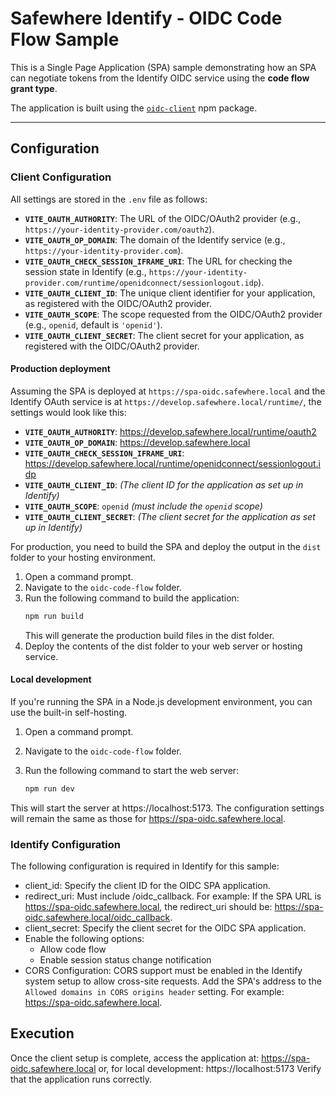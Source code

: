 # Safewhere Identify - OIDC Code Flow Sample

This is a Single Page Application (SPA) sample demonstrating how an SPA can negotiate tokens from the Identify OIDC service using the **code flow grant type**.  

The application is built using the [`oidc-client`](https://www.npmjs.com/package/oidc-client) npm package.  

---

## Configuration  

### Client Configuration  

All settings are stored in the `.env` file as follows:

- **`VITE_OAUTH_AUTHORITY`**: The URL of the OIDC/OAuth2 provider (e.g., `https://your-identity-provider.com/oauth2`).
- **`VITE_OAUTH_OP_DOMAIN`**: The domain of the Identify service (e.g., `https://your-identity-provider.com`).
- **`VITE_OAUTH_CHECK_SESSION_IFRAME_URI`**: The URL for checking the session state in Identify (e.g., `https://your-identity-provider.com/runtime/openidconnect/sessionlogout.idp`).
- **`VITE_OAUTH_CLIENT_ID`**: The unique client identifier for your application, as registered with the OIDC/OAuth2 provider.
- **`VITE_OAUTH_SCOPE`**: The scope requested from the OIDC/OAuth2 provider (e.g., `openid`, default is `'openid'`).
- **`VITE_OAUTH_CLIENT_SECRET`**: The client secret for your application, as registered with the OIDC/OAuth2 provider.

#### Production deployment 

Assuming the SPA is deployed at `https://spa-oidc.safewhere.local` and the Identify OAuth service is at `https://develop.safewhere.local/runtime/`, the settings would look like this:  

- **`VITE_OAUTH_AUTHORITY`**: https://develop.safewhere.local/runtime/oauth2 
- **`VITE_OAUTH_OP_DOMAIN`**: https://develop.safewhere.local  
- **`VITE_OAUTH_CHECK_SESSION_IFRAME_URI`**: https://develop.safewhere.local/runtime/openidconnect/sessionlogout.idp  
- **`VITE_OAUTH_CLIENT_ID`**: *(The client ID for the application as set up in Identify)*  
- **`VITE_OAUTH_SCOPE`**: `openid` *(must include the `openid` scope)*  
- **`VITE_OAUTH_CLIENT_SECRET`**: *(The client secret for the application as set up in Identify)*  

For production, you need to build the SPA and deploy the output in the `dist` folder to your hosting environment.  

1. Open a command prompt.  
2. Navigate to the `oidc-code-flow` folder.  
3. Run the following command to build the application:
    ```bash
    npm run build
    ```
    This will generate the production build files in the dist folder.
4. Deploy the contents of the dist folder to your web server or hosting service.

#### Local development  

If you're running the SPA in a Node.js development environment, you can use the built-in self-hosting.  

1. Open a command prompt.  
2. Navigate to the `oidc-code-flow` folder.  
3. Run the following command to start the web server:  

   ``` bash
   npm run dev
   ```

This will start the server at https://localhost:5173. The configuration settings will remain the same as those for https://spa-oidc.safewhere.local.

### Identify Configuration

The following configuration is required in Identify for this sample:

- client_id: Specify the client ID for the OIDC SPA application.
- redirect_uri: Must include /oidc_callback. For example:
If the SPA URL is https://spa-oidc.safewhere.local, the redirect_uri should be:
https://spa-oidc.safewhere.local/oidc_callback.
- client_secret: Specify the client secret for the OIDC SPA application.
- Enable the following options:
    - Allow code flow
    - Enable session status change notification
- CORS Configuration: CORS support must be enabled in the Identify system setup to allow cross-site requests. Add the SPA's address to the `Allowed domains in CORS origins header` setting. For example: https://spa-oidc.safewhere.local.

## Execution
Once the client setup is complete, access the application at: https://spa-oidc.safewhere.local or, for local development: https://localhost:5173
Verify that the application runs correctly.